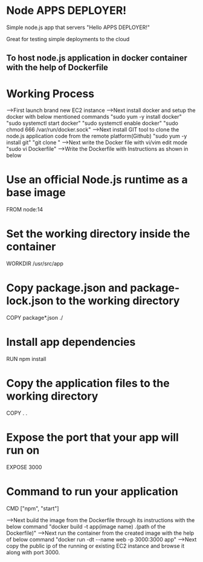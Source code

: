 # Node APPS DEPLOYER!

Simple node.js app that servers "Hello APPS DEPLOYER!"

Great for testing simple deployments to the cloud

## To host node.js application in docker container with the help of Dockerfile

# Working Process
-->First launch brand new EC2 instance
-->Next install docker and setup the docker with below mentioned commands
   "sudo yum -y install docker"
   "sudo systemctl start docker"
   "sudo systemctl enable docker"
   "sudo chmod 666 /var/run/docker.sock"
-->Next install GIT tool to clone the node.js application code from the remote platform(Github)
   "sudo yum -y install git"
   "git clone <URL link of the node.js application repository>"
-->Next write the Docker file with vi/vim edit mode
   "sudo vi Dockerfile"
-->Write the Dockerfile with Instructions as shown in below
# Use an official Node.js runtime as a base image
FROM node:14

# Set the working directory inside the container
WORKDIR /usr/src/app

# Copy package.json and package-lock.json to the working directory
COPY package*.json ./

# Install app dependencies
RUN npm install

# Copy the application files to the working directory
COPY . .

# Expose the port that your app will run on
EXPOSE 3000

# Command to run your application
CMD ["npm", "start"]

-->Next build the image from the Dockerfile through its instructions with the below command
  "docker build -t app(image name) .(path of the Dockerfile)"
-->Next run the container from the created image with the help of below command
   "docker run -dt --name web -p 3000:3000 app"
-->Next copy the public ip of the running or existing EC2 instance and browse it along with port 3000.   
